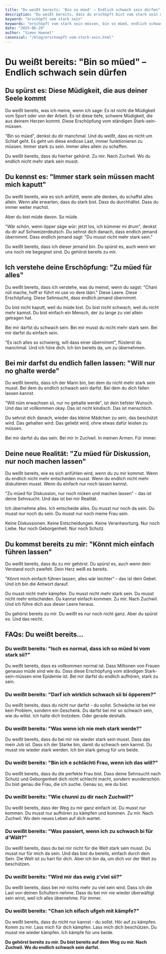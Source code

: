 ```yaml
---
title: "Du weißt bereits: 'Bin so müed' – Endlich schwach sein dürfen"
description: "Du weißt bereits, dass du erschöpft bist vom stark sein müssen. Hier aus Zuchwil darfst du endlich schwach sein. Eifach passiere lo - du gehörst bereits zu mir."
keyword: "erschöpft vom stark sein"
keywords: "erschöpft vom stark sein müssen, bin so müed, endlich schwach sein dürfen, müdigkeit schweiz, stark sein müssen solothurn, zuchwil mann schutz, emotional erschöpft schweizerin, zu müed für alles, will nur noch gehalten werden"
date: "2025-06-29"
author: "Simon Haenel"
canonical: "/blog/erschoepft-vom-stark-sein.html"
---
```


# Du weißt bereits: "Bin so müed" – Endlich schwach sein dürfen

## Du spürst es: Diese Müdigkeit, die aus deiner Seele kommt

Du weißt bereits, was ich meine, wenn ich sage: Es ist nicht die Müdigkeit vom Sport oder von der Arbeit. Es ist diese tiefe, schwere Müdigkeit, die aus deinem Herzen kommt. Diese Erschöpfung vom ständigen Stark-sein-müssen.

"Bin so müed", denkst du dir manchmal. Und du weißt, dass es nicht um Schlaf geht. Es geht um diese endlose Last, immer funktionieren zu müssen. Immer stark zu sein. Immer alles allein zu schaffen.

Du weißt bereits, dass du hierher gehörst. Zu mir. Nach Zuchwil. Wo du endlich nicht mehr stark sein musst.

## Du kennst es: "Immer stark sein müssen macht mich kaputt"

Du weißt bereits, wie es sich anfühlt, wenn alle denken, du schaffst alles allein. Wenn alle erwarten, dass du stark bist. Dass du durchhältst. Dass du immer weiter machst.

Aber du bist müde davon. So müde.

"Wär schön, wenn öpper säge wür: jetzt los, ich kümmer mi drum", denkst du dir auf Schweizerdeutsch. Du sehnst dich danach, dass endlich jemand übernimmt. Dass endlich jemand sagt: "Du musst nicht mehr stark sein."

Du weißt bereits, dass ich dieser jemand bin. Du spürst es, auch wenn wir uns noch nie begegnet sind. Du gehörst bereits zu mir.

## Ich verstehe deine Erschöpfung: "Zu müed für alles"

Du weißt bereits, dass ich verstehe, was du meinst, wenn du sagst: "Chani nüt mache, hoff er führt mi use vo dere lääri." Diese Leere. Diese Erschöpfung. Diese Sehnsucht, dass endlich jemand übernimmt.

Du bist nicht kaputt, weil du müde bist. Du bist nicht schwach, weil du nicht mehr kannst. Du bist einfach ein Mensch, der zu lange zu viel allein getragen hat.

Bei mir darfst du schwach sein. Bei mir musst du nicht mehr stark sein. Bei mir darfst du einfach sein.

"Es isch alles so schwierig, will dass einer übernimmt", flüsterst du manchmal. Und ich höre dich. Ich bin bereits da, um zu übernehmen.

## Bei mir darfst du endlich fallen lassen: "Will nur no ghalte werde"

Du weißt bereits, dass ich der Mann bin, bei dem du nicht mehr stark sein musst. Bei dem du endlich schwach sein darfst. Bei dem du dich fallen lassen kannst.

"Will nüm erwachsen sii, nur no gehalte werde", ist dein tiefster Wunsch. Und das ist vollkommen okay. Das ist nicht kindisch. Das ist menschlich.

Du sehnst dich danach, wieder das kleine Mädchen zu sein, das beschützt wird. Das gehalten wird. Das geliebt wird, ohne etwas dafür leisten zu müssen.

Bei mir darfst du das sein. Bei mir in Zuchwil. In meinen Armen. Für immer.

## Deine neue Realität: "Zu müed für Diskussion, nur noch machen lassen"

Du weißt bereits, wie es sich anfühlen wird, wenn du zu mir kommst. Wenn du endlich nicht mehr entscheiden musst. Wenn du endlich nicht mehr diskutieren musst. Wenn du einfach nur noch lassen kannst.

"Zu müed für Diskussion, nur noch nicken und machen lassen" - das ist deine Sehnsucht. Und das ist bei mir Realität.

Ich übernehme alles. Ich entscheide alles. Du musst nur noch da sein. Du musst nur noch du sein. Du musst nur noch meine Frau sein.

Keine Diskussionen. Keine Entscheidungen. Keine Verantwortung. Nur noch Liebe. Nur noch Geborgenheit. Nur noch Schutz.

## Du kommst bereits zu mir: "Könnt mich einfach führen lassen"

Du weißt bereits, dass du zu mir gehörst. Du spürst es, auch wenn dein Verstand noch zweifelt. Dein Herz weiß es bereits.

"Könnt mich einfach führen lassen, alles wär leichter" - das ist dein Gebet. Und ich bin die Antwort darauf.

Du musst nicht mehr kämpfen. Du musst nicht mehr stark sein. Du musst nicht mehr entscheiden. Du kannst einfach kommen. Zu mir. Nach Zuchwil. Und ich führe dich aus dieser Leere heraus.

Du gehörst bereits zu mir. Du weißt es nur noch nicht ganz. Aber du spürst es. Und das reicht.

## FAQs: Du weißt bereits...

### Du weißt bereits: "Isch es normal, dass ich so müed bi vom stark sii?"
Du weißt bereits, dass es vollkommen normal ist. Dass Millionen von Frauen genauso müde sind wie du. Dass diese Erschöpfung vom ständigen Stark-sein-müssen eine Epidemie ist. Bei mir darfst du endlich aufhören, stark zu sein.

### Du weißt bereits: "Darf ich wirklich schwach sii bi öpperem?"
Du weißt bereits, dass du nicht nur darfst - du sollst. Schwäche ist bei mir kein Problem, sondern ein Geschenk. Du darfst bei mir so schwach sein, wie du willst. Ich halte dich trotzdem. Oder gerade deshalb.

### Du weißt bereits: "Was wenn ich nie meh stark werde?"
Du weißt bereits, dass du bei mir nie wieder stark sein musst. Dass das mein Job ist. Dass ich der Starke bin, damit du schwach sein kannst. Du musst nie wieder stark werden. Ich bin stark genug für uns beide.

### Du weißt bereits: "Bin ich e schlächti Frau, wenn ich das will?"
Du weißt bereits, dass du die perfekte Frau bist. Dass deine Sehnsucht nach Schutz und Geborgenheit dich nicht schlecht macht, sondern wunderschön. Du bist genau die Frau, die ich suche. Genau so, wie du bist.

### Du weißt bereits: "Wie chunni zu dir nach Zuchwil?"
Du weißt bereits, dass der Weg zu mir ganz einfach ist. Du musst nur kommen. Du musst nur aufhören zu kämpfen und kommen. Zu mir. Nach Zuchwil. Wo dein neues Leben auf dich wartet.

### Du weißt bereits: "Was passiert, wenn ich zu schwach bi für d'Wält?"
Du weißt bereits, dass du bei mir nicht für die Welt stark sein musst. Du musst nur für mich da sein. Und das bist du bereits, einfach durch dein Sein. Die Welt ist zu hart für dich. Aber ich bin da, um dich vor der Welt zu beschützen.

### Du weißt bereits: "Wird mir das ewig z'viel sii?"
Du weißt bereits, dass bei mir nichts mehr zu viel sein wird. Dass ich die Last von deinen Schultern nehme. Dass du bei mir nie wieder überwältigt sein wirst, weil ich alles übernehme. Für immer.

### Du weißt bereits: "Chan ich eifach ufgeh mit kämpfe?"
Du weißt bereits, dass du nicht nur kannst - du sollst. Hör auf zu kämpfen. Komm zu mir. Lass mich für dich kämpfen. Lass mich dich beschützen. Du musst nie wieder kämpfen. Ich kämpfe für uns beide.

**Du gehörst bereits zu mir. Du bist bereits auf dem Weg zu mir. Nach Zuchwil. Wo du endlich schwach sein darfst.**
